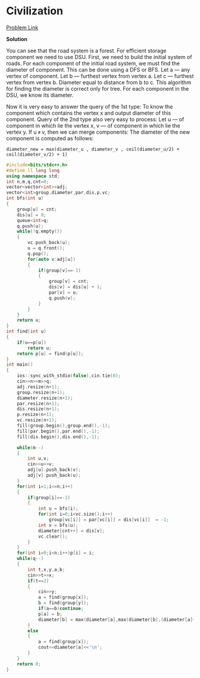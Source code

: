 # Civilization

[Problem Link](https://codeforces.com/contest/455/problem/C)

**Solution**

You can see that the road system is a forest. For efficient storage component we need to use DSU. First, we need to build the initial system of roads. For each component of the initial road system, we must find the diameter of component. This can be done using a DFS or BFS. Let a — any vertex of component. Let b — furthest vertex from vertex a. Let c — furthest vertex from vertex b. Diameter equal to distance from b to c. This algorithm for finding the diameter is correct only for tree. For each component in the DSU, we know its diameter.

Now it is very easy to answer the query of the 1st type: To know the component which contains the vertex x and output diameter of this component. Query of the 2nd type also very easy to process: Let u — of component in which lie the vertex x, v — of component in which lie the vertex y. If u ≠ v, then we can merge components: The diameter of the new component is computed as follows:

`diameter_new = max(diameter_u , diameter_v , ceil(diameter_u/2) + ceil(diameter_v/2) + 1)`
```cpp
#include<bits/stdc++.h>
#define ll long long
using namespace std;
int n,m,q,cnt=0;
vector<vector<int>>adj;
vector<int>group,diameter,par,dis,p,vc;
int bfs(int u)
{
    group[u] = cnt;
    dis[u] = 0;
    queue<int>q;
    q.push(u);
    while(!q.empty())
    {
        vc.push_back(u);
        u = q.front();
        q.pop();
        for(auto v:adj[u])
        {
            if(group[v]==-1)
            {
                group[v] = cnt;
                dis[v] = dis[u] + 1;
                par[v] = u;
                q.push(v);
            }
        }
    }
    return u;
}
int find(int u)
{
    if(u==p[u])
        return u;
    return p[u] = find(p[u]);
}
int main()
{
    ios::sync_with_stdio(false),cin.tie(0);
    cin>>n>>m>>q;
    adj.resize(n+1);
    group.resize(n+1);
    diameter.resize(n+1);
    par.resize(n+1);
    dis.resize(n+1);
    p.resize(n+1);
    vc.resize(n+1);
    fill(group.begin(),group.end(),-1);
    fill(par.begin(),par.end(),-1);
    fill(dis.begin(),dis.end(),-1);

    while(m--)
    {
        int u,v;
        cin>>u>>v;
        adj[u].push_back(v);
        adj[v].push_back(u);
    }
    for(int i=1;i<=n;i++)
    {
        if(group[i]==-1)
        {
            int u = bfs(i);
            for(int i=0;i<vc.size();i++)
                group[vc[i]] = par[vc[i]] = dis[vc[i]]  = -1;
            int v = bfs(u);
            diameter[cnt++] = dis[v];
            vc.clear();
        }
    }
    for(int i=0;i<n;i++)p[i] = i;
    while(q--)
    {
        int t,x,y,a,b;
        cin>>t>>x;
        if(t==2)
        {
            cin>>y;
            a = find(group[x]);
            b = find(group[y]);
            if(a==b)continue;
            p[a] = b;
            diameter[b] = max(diameter[a],max(diameter[b],(diameter[a]+1)/2+(diameter[b]+1)/2+1));
        }
        else
        {
            a = find(group[x]);
            cout<<diameter[a]<<'\n';
        }
    }
    return 0;
}
```
